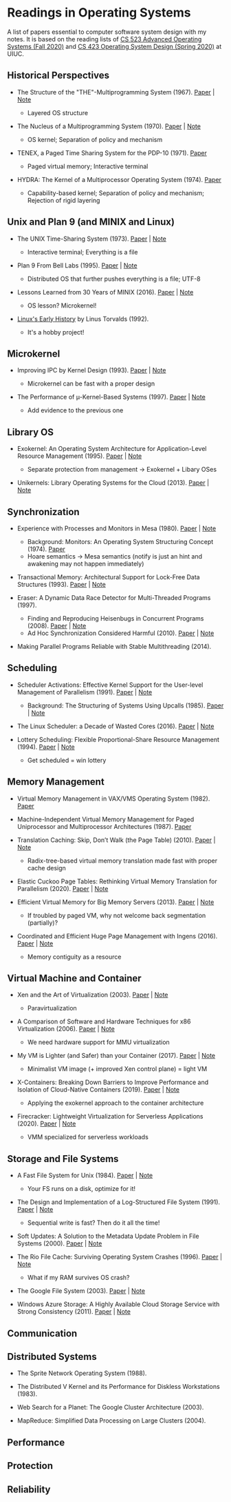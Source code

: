 # Readings in Operating Systems

A list of papers essential to computer software system design with my notes. It is based on the reading lists of [CS 523 Advanced Operating Systems (Fall 2020)](https://cs523-uiuc.github.io/fall20/readings.html) and [CS 423 Operating System Design (Spring 2020)](https://cs423-uiuc.github.io/spring20/) at UIUC.

## Historical Perspectives

* The Structure of the "THE"-Multiprogramming System (1967). [Paper](https://dl.acm.org/doi/10.1145/363095.363143) \| [Note](notes/the.md)
  * Layered OS structure

* The Nucleus of a Multiprogramming System (1970). [Paper](https://dl.acm.org/doi/10.1145/362258.362278) \| [Note](notes/nucleus.md)
  * OS kernel; Separation of policy and mechanism

* TENEX, a Paged Time Sharing System for the PDP-10 (1971). [Paper](https://dl.acm.org/doi/10.1145/361268.361271)
  * Paged virtual memory; Interactive terminal

* HYDRA: The Kernel of a Multiprocessor Operating System (1974). [Paper](https://dl.acm.org/doi/10.1145/355616.364017)
  * Capability-based kernel; Separation of policy and mechanism; Rejection of rigid layering

## Unix and Plan 9 (and MINIX and Linux)

* The UNIX Time-Sharing System (1973). [Paper](https://dl.acm.org/doi/10.1145/361011.361061) \| [Note](notes/unix.md)
  * Interactive terminal; Everything is a file

* Plan 9 From Bell Labs (1995). [Paper](https://www.usenix.org/legacy/publications/compsystems/1995/sum_pike.pdf) \| [Note](notes/plan9.md)
  * Distributed OS that further pushes everything is a file; UTF-8

* Lessons Learned from 30 Years of MINIX (2016). [Paper](https://cacm.acm.org/magazines/2016/3/198874-lessons-learned-from-30-years-of-minix/fulltext) \| [Note](notes/minix.md)
  * OS lesson? Microkernel!

* [Linux's Early History](https://www.cs.cmu.edu/~awb/linux.history.html) by Linus Torvalds (1992).
  * It's a hobby project!

## Microkernel

* Improving IPC by Kernel Design (1993). [Paper](https://dl.acm.org/doi/10.1145/173668.168633) \| [Note](notes/improving-ipc-by-kernel-design.md)
  * Microkernel can be fast with a proper design

* The Performance of μ-Kernel-Based Systems (1997). [Paper](https://dl.acm.org/doi/10.1145/269005.266660) \| [Note](notes/perf-microkernel-based-system.md)
  * Add evidence to the previous one

## Library OS

* Exokernel: An Operating System Architecture for Application-Level Resource Management (1995). [Paper](https://dl.acm.org/doi/10.1145/224057.224076) \| [Note](notes/exokernel.md)
  * Separate protection from management → Exokernel + Libary OSes

* Unikernels: Library Operating Systems for the Cloud (2013). [Paper](https://dl.acm.org/doi/10.1145/2490301.2451167) \| [Note](notes/unikernel.md)

## Synchronization

* Experience with Processes and Monitors in Mesa (1980). [Paper](https://dl.acm.org/doi/10.1145/358818.358824) \| [Note](notes/monitor-mesa.md)
  * Background: Monitors: An Operating System Structuring Concept (1974). [Paper](https://dl.acm.org/doi/10.1145/355620.361161)
  * Hoare semantics → Mesa semantics (notify is just an hint and awakening may not happen immediately)

* Transactional Memory: Architectural Support for Lock-Free Data Structures (1993). [Paper](https://dl.acm.org/doi/10.1145/173682.165164) \| [Note](notes/transactional-memory.md)

* Eraser: A Dynamic Data Race Detector for Multi-Threaded Programs (1997).
  * Finding and Reproducing Heisenbugs in Concurrent Programs (2008). [Paper](https://dl.acm.org/doi/10.5555/1855741.1855760) \| [Note](notes/heisenbug.md)
  * Ad Hoc Synchronization Considered Harmful (2010). [Paper](https://www.usenix.org/legacy/events/osdi10/tech/full_papers/Xiong.pdf) \| [Note](notes/ad-hoc-sync.md)

* Making Parallel Programs Reliable with Stable Multithreading (2014).

## Scheduling

* Scheduler Activations: Effective Kernel Support for the User-level Management of Parallelism (1991). [Paper](https://dl.acm.org/doi/10.1145/121132.121151) \| [Note](notes/sched-activation.md)
  * Background: The Structuring of Systems Using Upcalls (1985). [Paper](https://dl.acm.org/doi/10.1145/323647.323645) \| [Note](notes/upcall.md)

* The Linux Scheduler: a Decade of Wasted Cores (2016). [Paper](https://dl.acm.org/doi/10.1145/2901318.2901326) \| [Note](notes/linux-sched-bug.md)

* Lottery Scheduling: Flexible Proportional-Share Resource Management (1994). [Paper](https://www.usenix.org/legacy/publications/library/proceedings/osdi/full_papers/waldspurger.pdf)  \| [Note](notes/lottery-sched.md)
  * Get scheduled = win lottery

## Memory Management

* Virtual Memory Management in VAX/VMS Operating System (1982). [Paper](https://ieeexplore.ieee.org/document/1653971)

* Machine-Independent Virtual Memory Management for Paged Uniprocessor and Multiprocessor Architectures (1987). [Paper](https://dl.acm.org/citation.cfm?id=36181)

* Translation Caching: Skip, Don’t Walk (the Page Table) (2010). [Paper](https://dl.acm.org/doi/10.1145/1815961.1815970) \| [Note](notes/translation-cache.md)
  * Radix-tree-based virtual memory translation made fast with proper cache design

* Elastic Cuckoo Page Tables: Rethinking Virtual Memory Translation for Parallelism (2020). [Paper](https://dl.acm.org/doi/10.1145/3373376.3378493) \| [Note](notes/elastic-cuckoo-page-table.md)

* Efficient Virtual Memory for Big Memory Servers (2013). [Paper](https://dl.acm.org/citation.cfm?id=2485943) \| [Note](notes/direct-segment.md)
  * If troubled by paged VM, why not welcome back segmentation (partially)?

* Coordinated and Efficient Huge Page Management with Ingens (2016). [Paper](https://www.usenix.org/system/files/conference/osdi16/osdi16-kwon.pdf)  \| [Note](notes/ingens.md)
  * Memory contiguity as a resource

## Virtual Machine and Container

* Xen and the Art of Virtualization (2003). [Paper](https://dl.acm.org/citation.cfm?id=945462) \| [Note](notes/xen.md)
  * Paravirtualization

* A Comparison of Software and Hardware Techniques for x86 Virtualization (2006). [Paper](https://dl.acm.org/citation.cfm?id=1168860) \| [Note](notes/sw-hw-virt.md)
  * We need hardware support for MMU virtualization

* My VM is Lighter (and Safer) than your Container (2017). [Paper](https://dl.acm.org/citation.cfm?id=3132763) \| [Note](notes/lightvm.md)
  * Minimalist VM image (+ improved Xen control plane) = light VM

* X-Containers: Breaking Down Barriers to Improve Performance and Isolation of Cloud-Native Containers (2019). [Paper](https://dl.acm.org/citation.cfm?id=3304016) \| [Note](notes/x-container.md)
  * Applying the exokernel approach to the container architecture

* Firecracker: Lightweight Virtualization for Serverless Applications (2020). [Paper](https://dl.acm.org/citation.cfm?id=3132763) \| [Note](notes/firecracker.md)
  * VMM specialized for serverless workloads

## Storage and File Systems

* A Fast File System for Unix (1984). [Paper](https://dl.acm.org/doi/10.1145/989.990) \| [Note](notes/ffs.md)
  * Your FS runs on a disk, optimize for it!

* The Design and Implementation of a Log-Structured File System (1991). [Paper](https://dl.acm.org/doi/10.1145/121133.121137) \| [Note](notes/lfs.md)
  * Sequential write is fast? Then do it all the time!

* Soft Updates: A Solution to the Metadata Update Problem in File Systems (2000). [Paper](https://dl.acm.org/doi/10.1145/350853.350863) \| [Note](notes/soft-updates.md)

* The Rio File Cache: Surviving Operating System Crashes (1996). [Paper](https://dl.acm.org/doi/10.1145/989.990) \| [Note](notes/rio.md)
  * What if my RAM survives OS crash?

* The Google File System (2003). [Paper](https://dl.acm.org/doi/10.1145/945445.945450) \| [Note](notes/gfs.md)

* Windows Azure Storage: A Highly Available Cloud Storage Service with Strong Consistency (2011). [Paper](https://dl.acm.org/doi/10.1145/2043556.2043571) \| [Note](notes/azure-storage.md)

## Communication

## Distributed Systems

* The Sprite Network Operating System (1988).

* The Distributed V Kernel and its Performance for Diskless Workstations (1983).

* Web Search for a Planet: The Google Cluster Architecture (2003).

* MapReduce: Simplified Data Processing on Large Clusters (2004).

## Performance

## Protection

## Reliability
